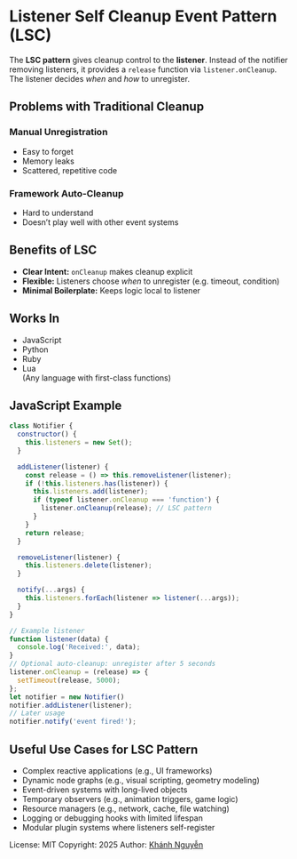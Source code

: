 # Listener Self Cleanup Event Pattern (LSC)

The **LSC pattern** gives cleanup control to the **listener**. Instead of the notifier removing listeners, it provides a `release` function via `listener.onCleanup`. The listener decides *when* and *how* to unregister.

## Problems with Traditional Cleanup

### Manual Unregistration
- Easy to forget  
- Memory leaks  
- Scattered, repetitive code

### Framework Auto-Cleanup
- Hard to understand  
- Doesn’t play well with other event systems

## Benefits of LSC

- **Clear Intent:** `onCleanup` makes cleanup explicit  
- **Flexible:** Listeners choose *when* to unregister (e.g. timeout, condition)  
- **Minimal Boilerplate:** Keeps logic local to listener  

## Works In
- JavaScript  
- Python  
- Ruby  
- Lua  
(Any language with first-class functions)

## JavaScript Example

```js
class Notifier {
  constructor() {
    this.listeners = new Set();
  }

  addListener(listener) {
    const release = () => this.removeListener(listener);
    if (!this.listeners.has(listener)) {
      this.listeners.add(listener);
      if (typeof listener.onCleanup === 'function') {
        listener.onCleanup(release); // LSC pattern
      }
    }
    return release;
  }

  removeListener(listener) {
    this.listeners.delete(listener);
  }

  notify(...args) {
    this.listeners.forEach(listener => listener(...args));
  }
}

```
```js
// Example listener
function listener(data) {
  console.log('Received:', data);
}
// Optional auto-cleanup: unregister after 5 seconds
listener.onCleanup = (release) => {
  setTimeout(release, 5000);
};
let notifier = new Notifier()
notifier.addListener(listener);
// Later usage
notifier.notify('event fired!');
``` 
## Useful Use Cases for LSC Pattern 
- Complex reactive applications (e.g., UI frameworks)
- Dynamic node graphs (e.g., visual scripting, geometry modeling)
- Event-driven systems with long-lived objects
- Temporary observers (e.g., animation triggers, game logic)
- Resource managers (e.g., network, cache, file watching)
- Logging or debugging hooks with limited lifespan
- Modular plugin systems where listeners self-register

License: MIT Copyright: 2025 Author: [Khánh Nguyễn](https://github.com/huukhanhnguyen)

